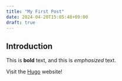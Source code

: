 ```yaml
---
title: "My First Post"
date: 2024-04-20T15:05:48+09:00
draft: true
---
```

## Introduction

This is **bold** text, and this is *emphasized* text.

Visit the [Hugo](https://gohugo.io) website!